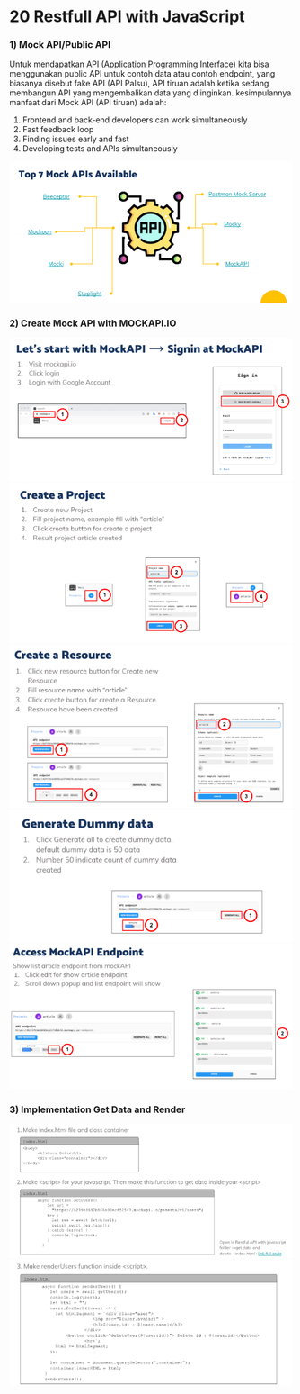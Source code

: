 # 20 Restfull API with JavaScript

### 1) Mock API/Public API

Untuk mendapatkan API (Application Programming Interface) kita bisa menggunakan public API untuk contoh data atau contoh endpoint, yang biasanya disebut fake API (API Palsu), API tiruan adalah ketika sedang membangun API yang mengembalikan data yang diinginkan. kesimpulannya manfaat dari Mock API (API tiruan) adalah:

1. Frontend and back-end developers can work simultaneously
2. Fast feedback loop
3. Finding issues early and fast
4. Developing tests and APIs simultaneously

![Top 7 Mock APIs Available ](./screenshot/summary.screenshots/top7.mock.apis.png)

### 2) Create Mock API with MOCKAPI.IO

![sign in to mockapi ](./screenshot/summary.screenshots/signin.mockapi.png)<br/>
![create a project ](./screenshot/summary.screenshots/create.project.png)<br/>
![create a resources ](./screenshot/summary.screenshots/create.resource.png)<br/>
![generate dummy data ](./screenshot/summary.screenshots/generate.dummy.data.png)<br/>
![Access MockAPI Endpoint](./screenshot/summary.screenshots/access.mockapi.endpoint.png)<br/>

### 3) Implementation Get Data and Render

![get data and render ](screenshot/summary.screenshots/get.data.and.render.png)<br/>
![get data abd rebnder 2](screenshot/summary.screenshots/get.data.render2.png)
